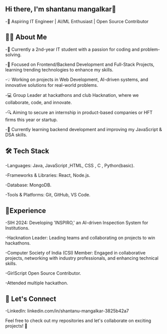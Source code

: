 ## Hi there, I'm shantanu mangalkar👋

-🌟 Aspiring IT Engineer | AI/ML Enthusiast | Open Source Contributor 

## 👨‍💻 About Me

-🏫 Currently a 2nd-year IT student with a passion for coding and problem-solving.

-🎯 Focused on Frontend/Backend Development and Full-Stack Projects, learning trending technologies to enhance my skills.

-💡 Working on projects in Web Development, AI-driven systems, and innovative solutions for real-world problems.

-💻 Group Leader at hackathons and club Hacknation, where we collaborate, code, and innovate.

-🔍 Aiming to secure an internship in product-based companies or HFT firms this year or startup.

-🌱 Currently learning backend development and improving my JavaScript & DSA skills.

## 🛠️ Tech Stack

-Languages: Java, JavaScript ,HTML, CSS , C , Python(basic).

-Frameworks & Libraries: React, Node.js.

-Database: MongoDB.

-Tools & Platforms: Git, GitHub, VS Code.

## 🌟Experience

-SIH 2024: Developing 'INSPIRO,' an AI-driven Inspection System for Institutions.

-Hacknation Leader: Leading teams and collaborating on projects to win hackathons.

-Computer Society of India (CSI) Member: Engaged in collaborative projects, networking with industry professionals, and enhancing technical skills.

-GirlScript Open Source Contributor.

-Attended multiple hackathon.

## 🤝 Let's Connect
-LinkedIn: linkedin.com/in/shantanu-mangalkar-3825b42a7

Feel free to check out my repositories and let's collaborate on exciting projects! 🚀

<!---
shantanumangalkar/shantanumangalkar is a ✨ special ✨ repository because its `README.md` (this file) appears on your GitHub profile.
You can click the Preview link to take a look at your changes.
--->
